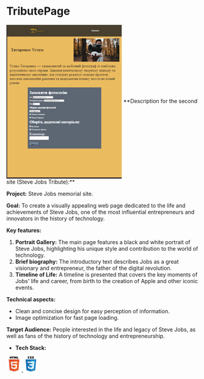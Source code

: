 # TributePage
<img src="https://github.com/OleksandrHub/SurveyForm/blob/main/pr-1.PNG?raw=true" alt="project screen" width="60%" align="center">
**Description for the second site (Steve Jobs Tribute):**

**Project:** Steve Jobs memorial site.

**Goal:** To create a visually appealing web page dedicated to the life and achievements of Steve Jobs, one of the most influential entrepreneurs and innovators in the history of technology.

**Key features:**
1. **Portrait Gallery:** The main page features a black and white portrait of Steve Jobs, highlighting his unique style and contribution to the world of technology.
2. **Brief biography:** The introductory text describes Jobs as a great visionary and entrepreneur, the father of the digital revolution.
3. **Timeline of Life:** A timeline is presented that covers the key moments of Jobs' life and career, from birth to the creation of Apple and other iconic events.

**Technical aspects:**
- Clean and concise design for easy perception of information.
- Image optimization for fast page loading.

**Target Audience:** People interested in the life and legacy of Steve Jobs, as well as fans of the history of technology and entrepreneurship.
- **Tech Stack:**
<p align="left"> 
  <a href="https://www.w3.org/html/" target="_blank" rel="noreferrer"> 
    <img src="https://raw.githubusercontent.com/devicons/devicon/master/icons/html5/html5-original-wordmark.svg" alt="html5" width="40" height="40"/> 
  </a> 
  <a href="https://www.w3schools.com/css/" target="_blank" rel="noreferrer"> 
    <img src="https://raw.githubusercontent.com/devicons/devicon/master/icons/css3/css3-original-wordmark.svg" alt="css3" width="40" height="40"/> 
  </a> 
</p>
